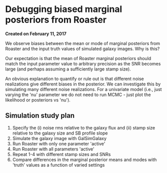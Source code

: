Debugging biased marginal posteriors from Roaster
=================================================

**Created on February 11, 2017**

We observe biases between the mean or mode of marginal posteriors from Roaster and the input truth values of simulated galaxy images. Why is this?

Our expectation is that the mean of Roaster marginal posteriors should match the input parameter value to arbitrary precision as the SNR becomes large (and perhaps assuming a sufficiently large stamp size).

An obvious explanation to quantify or rule out is that different noise realizations give different biases in the posterior. We can investigate this by simulating many different noise realizations. For a univariate model (i.e., just varying the 'nu' parameter we do not need to run MCMC - just plot the likelihood or posteriors vs 'nu').


## Simulation study plan

1. Specify the (i) noise rms relative to the galaxy flux and (ii) stamp size relative to the galaxy size and SB profile slope
2. Simulate the galaxy image with GalSimGalaxy
3. Run Roaster with only one parameter 'active'
4. Run Roaster with all parameters 'active'
5. Repeat 1-4 with different stamp sizes and SNRs
6. Compare differences in the marginal posterior means and modes with 'truth' values as a function of varied settings